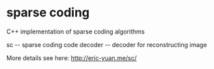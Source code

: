 sparse coding
============

C++ implementation of sparse coding algorithms

sc -- sparse coding code
decoder -- decoder for reconstructing image

More details see here:
http://eric-yuan.me/sc/
